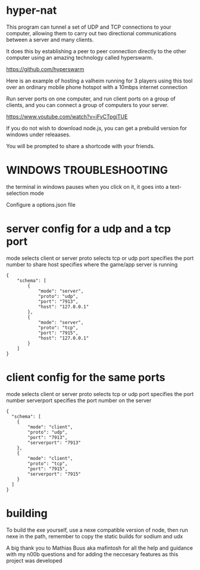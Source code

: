 # hyper-nat

This program can tunnel a set of UDP and TCP connections to your computer, allowing them to carry out two directional communications between a server and many clients.

It does this by establishing a peer to peer connection directly to the other computer using an amazing technology called hyperswarm.

https://github.com/hyperswarm

Here is an example of hosting a valheim running for 3 players using this tool over an ordinary mobile phone hotspot with a 10mbps internet connection 

Run server ports on one computer, and run client ports on a group of clients, and you can connect a group of computers to your server.

https://www.youtube.com/watch?v=iFyCTpgiTUE

If you do not wish to download node.js, you can get a prebuild version for windows under releaases.

You will be prompted to share a shortcode with your friends.

# WINDOWS TROUBLESHOOTING
the terminal in windows pauses when you click on it, it goes into a text-selection mode

Configure a options.json file

# server config for a udp and a tcp port
mode selects client or server
proto selects tcp or udp
port specifies the port number to share
host specifies where the game/app server is running
```
{
    "schema": [
        {
            "mode": "server",
            "proto": "udp",
            "port": "7913",
            "host": "127.0.0.1"
        },
        {
            "mode": "server",
            "proto": "tcp",
            "port": "7915",
            "host": "127.0.0.1"
        }
    ]
}
```
# client config for the same ports
mode selects client or server
proto selects tcp or udp
port specifies the port number
serverport specifies the port number on the server
```
{
  "schema": [
    {
        "mode": "client",
        "proto": "udp",
        "port": "7913",
        "serverport": "7913"
    },
    {
        "mode": "client",
        "proto": "tcp",
        "port": "7915",
        "serverport": "7915"
    }
  ]
}
```

# building
To build the exe yourself, use a nexe compatible version of node, then run nexe in the path, remember to copy the static builds for sodium and udx

A big thank you to Mathias Buus aka mafintosh for all the help and guidance with my n00b questions and for adding the neccesary features as this project was developed

